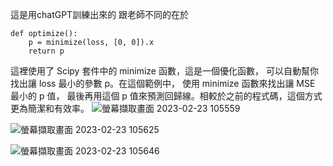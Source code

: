 這是用chatGPT訓練出來的 跟老師不同的在於
```
def optimize():
    p = minimize(loss, [0, 0]).x
    return p
```
這裡使用了 Scipy 套件中的 minimize 函數，這是一個優化函數，
可以自動幫你找出讓 loss 最小的參數 p。在這個範例中，
使用 minimize 函數來找出讓 MSE 最小的 p 值，
最後再用這個 p 值來預測回歸線。相較於之前的程式碼，這個方式更為簡潔和有效率。
![螢幕擷取畫面 2023-02-23 105559](https://user-images.githubusercontent.com/79733353/220811876-a702f1ca-fd93-4c87-912a-c3c1e55a71bf.png)

![螢幕擷取畫面 2023-02-23 105625](https://user-images.githubusercontent.com/79733353/220811874-3afddf9e-f72d-4523-8aaf-f0cbad23e496.png)

![螢幕擷取畫面 2023-02-23 105646](https://user-images.githubusercontent.com/79733353/220811871-bff974c8-a112-4e9b-9096-4b396521143f.png)
